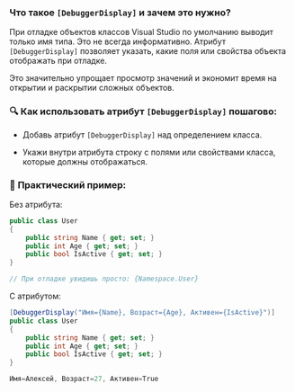 ### **Что такое `[DebuggerDisplay]` и зачем это нужно?**

При отладке объектов классов Visual Studio по умолчанию выводит только имя типа. Это не всегда информативно. Атрибут `[DebuggerDisplay]` позволяет указать, какие поля или свойства объекта отображать при отладке.

Это значительно упрощает просмотр значений и экономит время на открытии и раскрытии сложных объектов.

### 🔍 **Как использовать атрибут `[DebuggerDisplay]` пошагово:**

- Добавь атрибут `[DebuggerDisplay]` над определением класса.
    
- Укажи внутри атрибута строку с полями или свойствами класса, которые должны отображаться.
    

### 📗 **Практический пример:**

Без атрибута:

```C#
public class User
{
    public string Name { get; set; }
    public int Age { get; set; }
    public bool IsActive { get; set; }
}

// При отладке увидишь просто: {Namespace.User}
```

С атрибутом:

```C#
[DebuggerDisplay("Имя={Name}, Возраст={Age}, Активен={IsActive}")]
public class User
{
    public string Name { get; set; }
    public int Age { get; set; }
    public bool IsActive { get; set; }
}
```

```C#
Имя=Алексей, Возраст=27, Активен=True
```